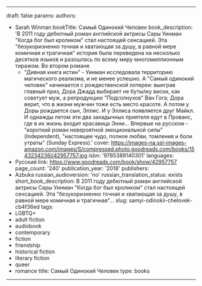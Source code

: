 ---
draft: false
params:
  authors:
  - Sarah Winman
  bookTitle: Самый Одинокий Человек
  book_description: 'В 2011 году дебютный роман английской актрисы Сары Уинман "Когда
    бог был кроликом" стал настоящей сенсацией. Эта "безукоризненно точная и хватающая
    за душу, в равной мере комичная и трагичная" история была переведена на несколько
    десятков языков и разошлась по всему миру многомиллионным тиражом. Во втором романе
    - "Дивная книга истин" - Уинман исследовала территорию магического реализма, и
    не менее успешно. А "Самый одинокий человек" начинается с рождественской лотереи:
    выиграв главный приз, Дора Джадд выбирает не бутылку виски, как советует муж,
    а репродукцию "Подсолнухов" Ван Гога; Дора верит, что в жизни мужчин тоже есть
    место красоте. А потом у Доры рождается сын, Эллис. И у Эллиса появляется друг
    Майкл. И однажды летом эти два закадычных приятеля едут в Прованс, где в их жизнь
    входит красавица Энни… Впервые на русском -"короткий роман невероятной эмоциональной
    силы" (Independent), "настоящее чудо, полное любви, томления и боли утраты" (Sunday
    Express).'
  cover: https://images-na.ssl-images-amazon.com/images/S/compressed.photo.goodreads.com/books/1543234236i/42957757.jpg
  isbn: '9785389140301'
  languages:
  - Русский
  link: https://www.goodreads.com/book/show/42957757
  page_count: '240'
  publication_year: '2018'
  publishers:
  - Azbuka
  russian_audioversion: 'no'
  russian_translation_status: exists
  short_book_description: В 2011 году дебютный роман английской актрисы Сары Уинман
    "Когда бог был кроликом" стал настоящей сенсацией. Эта "безукоризненно точная
    и хватающая за душу, в равной мере комичная и трагичная"...
  slug: samyi-odinokii-chelovek-cb4f36ed
  tags:
  - LGBTQ+
  - adult fiction
  - audiobook
  - contemporary
  - fiction
  - friendship
  - historical fiction
  - literary fiction
  - queer
  - romance
title: Самый Одинокий Человек
type: books
------
